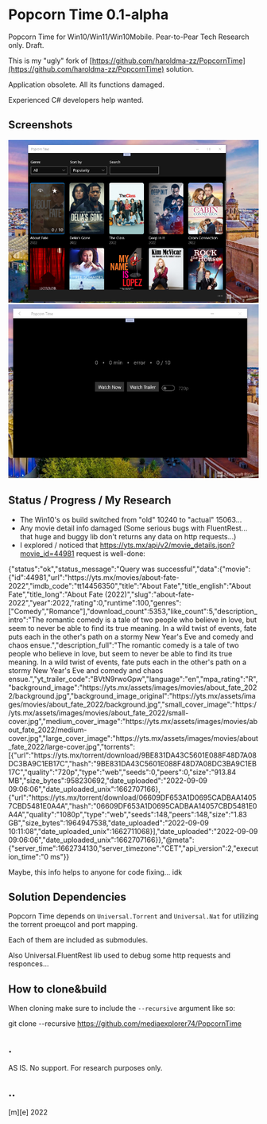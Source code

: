 # Popcorn Time 0.1-alpha


Popcorn Time for Win10/Win11/Win10Mobile. Pear-to-Pear Tech Research only. Draft.

This is my "ugly" fork of [https://github.com/haroldma-zz/PopcornTime](https://github.com/haroldma-zz/PopcornTime) solution.

Application obsolete. All its functions damaged. 

Experienced C# developers help wanted. 

## Screenshots
![Screenshot 1](Images/shot1.png)
![Screenshot 2](Images/shot2.png)

## Status / Progress / My Research

- The Win10's os build switched from "old" 10240 to "actual" 15063...
- Any movie detail info damaged (Some serious bugs with FluentRest... 
that huge and buggy lib don't returns any data on http requests...)
- I explored / noticed that https://yts.mx/api/v2/movie_details.json?movie_id=44981 request is well-done:

{"status":"ok","status_message":"Query was successful","data":{"movie":{"id":44981,"url":"https:\/\/yts.mx\/movies\/about-fate-2022","imdb_code":"tt14456350","title":"About Fate","title_english":"About Fate","title_long":"About Fate (2022)","slug":"about-fate-2022","year":2022,"rating":0,"runtime":100,"genres":["Comedy","Romance"],"download_count":5353,"like_count":5,"description_intro":"The romantic comedy is a tale of two people who believe in love, but seem to never be able to find its true meaning. In a wild twist of events, fate puts each in the other's path on a stormy New Year's Eve and comedy and chaos ensue.","description_full":"The romantic comedy is a tale of two people who believe in love, but seem to never be able to find its true meaning. In a wild twist of events, fate puts each in the other's path on a stormy New Year's Eve and comedy and chaos ensue.","yt_trailer_code":"BVtN9rwoGpw","language":"en","mpa_rating":"R","background_image":"https:\/\/yts.mx\/assets\/images\/movies\/about_fate_2022\/background.jpg","background_image_original":"https:\/\/yts.mx\/assets\/images\/movies\/about_fate_2022\/background.jpg","small_cover_image":"https:\/\/yts.mx\/assets\/images\/movies\/about_fate_2022\/small-cover.jpg","medium_cover_image":"https:\/\/yts.mx\/assets\/images\/movies\/about_fate_2022\/medium-cover.jpg","large_cover_image":"https:\/\/yts.mx\/assets\/images\/movies\/about_fate_2022\/large-cover.jpg","torrents":[{"url":"https:\/\/yts.mx\/torrent\/download\/9BE831DA43C5601E088F48D7A08DC3BA9C1EB17C","hash":"9BE831DA43C5601E088F48D7A08DC3BA9C1EB17C","quality":"720p","type":"web","seeds":0,"peers":0,"size":"913.84 MB","size_bytes":958230692,"date_uploaded":"2022-09-09 09:06:06","date_uploaded_unix":1662707166},{"url":"https:\/\/yts.mx\/torrent\/download\/06609DF653A1D0695CADBAA14057CBD5481E0A4A","hash":"06609DF653A1D0695CADBAA14057CBD5481E0A4A","quality":"1080p","type":"web","seeds":148,"peers":148,"size":"1.83 GB","size_bytes":1964947538,"date_uploaded":"2022-09-09 10:11:08","date_uploaded_unix":1662711068}],"date_uploaded":"2022-09-09 09:06:06","date_uploaded_unix":1662707166}},"@meta":{"server_time":1662734130,"server_timezone":"CET","api_version":2,"execution_time":"0 ms"}}

Maybe, this info helps to anyone for code fixing... idk


## Solution Dependencies

Popcorn Time depends on `Universal.Torrent` and `Universal.Nat` for utilizing the torrent proещcol and port mapping.  

Each of them are included as submodules. 

Also Universal.FluentRest lib used to debug some http requests and responces... 


## How to clone&build

When cloning make sure to include the `--recursive` argument like so:
    
git clone --recursive https://github.com/mediaexplorer74/PopcornTime


## .

AS IS. No support. For research purposes only.

## ..
[m][e] 2022
